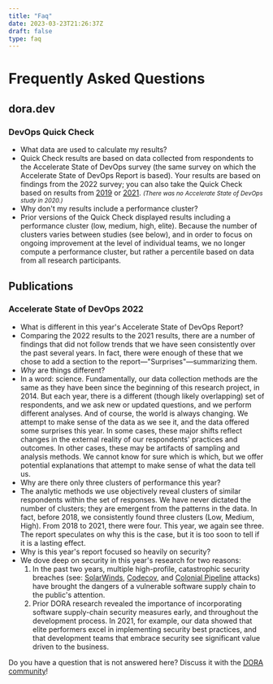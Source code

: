```yaml
---
title: "Faq"
date: 2023-03-23T21:26:37Z
draft: false
type: faq
---
```


# Frequently Asked Questions

## dora.dev
### DevOps Quick Check
- What data are used to calculate my results?
- Quick Check results are based on data collected from respondents to the Accelerate State of DevOps survey (the same survey on which the Accelerate State of DevOps Report is based). Your results are based on findings from the 2022 survey; you can also take the Quick Check based on results from [2019](/quickcheck/?year=2019) or [2021](/quickcheck/?year=2021). <small><em>(There was no Accelerate State of DevOps study in 2020.)</em></small>
- Why don't my results include a performance cluster?
- Prior versions of the Quick Check displayed results including a performance cluster (low, medium, high, elite). Because the number of clusters varies between studies (see below), and in order to focus on ongoing improvement at the level of individual teams, we no longer compute a performance cluster, but rather a percentile based on data from all research participants.

## Publications
### Accelerate State of DevOps 2022

- What is different in this year's Accelerate State of DevOps Report?
- Comparing the 2022 results to the 2021 results, there are a number of findings that did not follow trends that we have seen consistently over the past several years. In fact, there were enough of these that we chose to add a section to the report—"Surprises"—summarizing them.
- _Why_ are things different?
- In a word: science. Fundamentally, our data collection methods are the same as they have been since the beginning of this research project, in 2014. But each year, there is a different (though likely overlapping) set of respondents, and we ask new or updated questions, and we perform different analyses. And of course, the world is always changing. We attempt to make sense of the data as we see it, and the data offered some surprises this year. In some cases, these major shifts reflect changes in the external reality of our respondents' practices and outcomes. In other cases, these may be artifacts of sampling and analysis methods. We cannot know for sure which is which, but we offer potential explanations that attempt to make sense of what the data tell us.
- Why are there only three clusters of performance this year?
- The analytic methods we use objectively reveal clusters of similar respondents within the set of responses. We have never dictated the number of clusters; they are emergent from the patterns in the data. In fact, before 2018, we consistently found three clusters (Low, Medium, High). From 2018 to 2021, there were four. This year, we again see three. The report speculates on why this is the case, but it is too soon to tell if it is a lasting effect.
- Why is this year's report focused so heavily on security?
- We dove deep on security in this year's research for two reasons:
    1. In the past two years, multiple high-profile, catastrophic security breaches (see: [SolarWinds](https://www.businessinsider.com/solarwinds-hack-explained-government-agencies-cyber-security-2020-12), [Codecov](https://www.reuters.com/technology/codecov-hackers-breached-hundreds-restricted-customer-sites-sources-2021-04-19/), and [Colonial Pipeline](https://www.bloomberg.com/news/articles/2021-06-04/hackers-breached-colonial-pipeline-using-compromised-password) attacks) have brought the dangers of a vulnerable software supply chain to the public's attention.
    2. Prior DORA research revealed the importance of incorporating software supply-chain security measures early, and throughout the development process. In 2021, for example, our data showed that elite performers excel in implementing security best practices, and that development teams that embrace security see significant value driven to the business.

Do you have a question that is not answered here? Discuss it with the [DORA community](https://dora.community)!